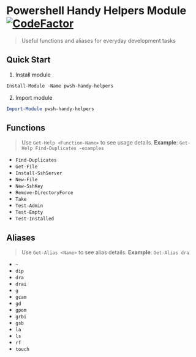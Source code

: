 Powershell Handy Helpers Module &nbsp; [![CodeFactor](https://www.codefactor.io/repository/github/jhwohlgemuth/pwsh-handy-helpers/badge)](https://www.codefactor.io/repository/github/jhwohlgemuth/pwsh-handy-helpers)
==============================
> Useful functions and aliases for everyday development tasks

Quick Start
-----------

1. Install module
```powershell
Install-Module -Name pwsh-handy-helpers
```

2. Import module
```powershell
Import-Module pwsh-handy-helpers
```

Functions
---------
> Use `Get-Help <Function-Name>` to see usage details. **Example**: `Get-Help Find-Duplicates -examples`

- `Find-Duplicates`
- `Get-File`
- `Install-SshServer`
- `New-File`
- `New-SshKey`
- `Remove-DirectoryForce`
- `Take`
- `Test-Admin`
- `Test-Empty`
- `Test-Installed`

Aliases
-------
> Use `Get-Alias <Name>` to see alias details. **Example**: `Get-Alias dra`

- `~`
- `dip`
- `dra`
- `drai`
- `g`
- `gcam`
- `gd`
- `gpom`
- `grbi`
- `gsb`
- `la`
- `ls`
- `rf`
- `touch`
